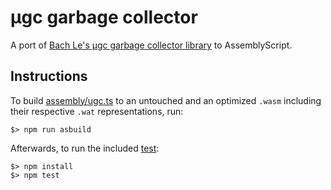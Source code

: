 μgc garbage collector
=====================

A port of [Bach Le's μgc garbage collector library](https://github.com/bullno1/ugc) to AssemblyScript.

Instructions
------------

To build [assembly/ugc.ts](./assembly/ugc.ts) to an untouched and an optimized `.wasm` including their respective `.wat` representations, run:

```
$> npm run asbuild
```

Afterwards, to run the included [test](./tests/index.js):

```
$> npm install
$> npm test
```
